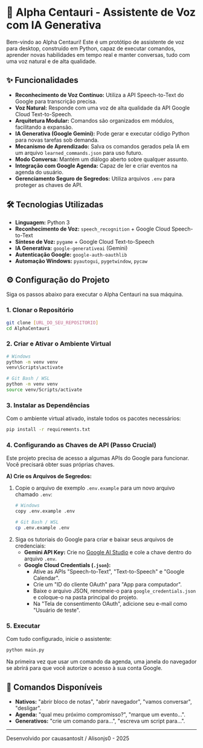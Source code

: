 # 🚀 Alpha Centauri - Assistente de Voz com IA Generativa

Bem-vindo ao Alpha Centauri! Este é um protótipo de assistente de voz para desktop, construído em Python, capaz de executar comandos, aprender novas habilidades em tempo real e manter conversas, tudo com uma voz natural e de alta qualidade.

## ✨ Funcionalidades

* **Reconhecimento de Voz Contínuo:** Utiliza a API Speech-to-Text do Google para transcrição precisa.
* **Voz Natural:** Responde com uma voz de alta qualidade da API Google Cloud Text-to-Speech.
* **Arquitetura Modular:** Comandos são organizados em módulos, facilitando a expansão.
* **IA Generativa (Google Gemini):** Pode gerar e executar código Python para novas tarefas sob demanda.
* **Mecanismo de Aprendizado:** Salva os comandos gerados pela IA em um arquivo `learned_commands.json` para uso futuro.
* **Modo Conversa:** Mantém um diálogo aberto sobre qualquer assunto.
* **Integração com Google Agenda:** Capaz de ler e criar eventos na agenda do usuário.
* **Gerenciamento Seguro de Segredos:** Utiliza arquivos `.env` para proteger as chaves de API.

## 🛠️ Tecnologias Utilizadas

* **Linguagem:** Python 3
* **Reconhecimento de Voz:** `speech_recognition` + Google Cloud Speech-to-Text
* **Síntese de Voz:** `pygame` + Google Cloud Text-to-Speech
* **IA Generativa:** `google-generativeai` (Gemini)
* **Autenticação Google:** `google-auth-oauthlib`
* **Automação Windows:** `pyautogui`, `pygetwindow`, `pycaw`

## ⚙️ Configuração do Projeto

Siga os passos abaixo para executar o Alpha Centauri na sua máquina.

### 1. Clonar o Repositório
```bash
git clone [URL_DO_SEU_REPOSITORIO]
cd AlphaCentauri
```

### 2. Criar e Ativar o Ambiente Virtual
```bash
# Windows
python -m venv venv
venv\Scripts\activate

# Git Bash / WSL
python -m venv venv
source venv/Scripts/activate
```

### 3. Instalar as Dependências
Com o ambiente virtual ativado, instale todos os pacotes necessários:
```bash
pip install -r requirements.txt
```

### 4. Configurando as Chaves de API (Passo Crucial)

Este projeto precisa de acesso a algumas APIs do Google para funcionar. Você precisará obter suas próprias chaves.

**A) Crie os Arquivos de Segredos:**
1.  Copie o arquivo de exemplo `.env.example` para um novo arquivo chamado `.env`:
    ```bash
    # Windows
    copy .env.example .env

    # Git Bash / WSL
    cp .env.example .env
    ```
2.  Siga os tutoriais do Google para criar e baixar seus arquivos de credenciais:
    * **Gemini API Key:** Crie no [Google AI Studio](https://aistudio.google.com/) e cole a chave dentro do arquivo `.env`.
    * **Google Cloud Credentials (`.json`):**
        * Ative as APIs "Speech-to-Text", "Text-to-Speech" e "Google Calendar".
        * Crie um "ID do cliente OAuth" para "App para computador".
        * Baixe o arquivo JSON, renomeie-o para `google_credentials.json` e coloque-o na pasta principal do projeto.
        * Na "Tela de consentimento OAuth", adicione seu e-mail como "Usuário de teste".

### 5. Executar
Com tudo configurado, inicie o assistente:
```bash
python main.py
```
Na primeira vez que usar um comando da agenda, uma janela do navegador se abrirá para que você autorize o acesso à sua conta Google.

## 🎤 Comandos Disponíveis

* **Nativos:** "abrir bloco de notas", "abrir navegador", "vamos conversar", "desligar".
* **Agenda:** "qual meu próximo compromisso?", "marque um evento...".
* **Generativos:** "crie um comando para...", "escreva um script para...".

---
Desenvolvido por cauasantoslt / Alisonjs0 - 2025